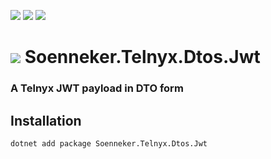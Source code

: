 ﻿[![](https://img.shields.io/nuget/v/soenneker.telnyx.dtos.jwt.svg?style=for-the-badge)](https://www.nuget.org/packages/soenneker.telnyx.dtos.jwt/)
[![](https://img.shields.io/github/actions/workflow/status/soenneker/soenneker.telnyx.dtos.jwt/publish-package.yml?style=for-the-badge)](https://github.com/soenneker/soenneker.telnyx.dtos.jwt/actions/workflows/publish-package.yml)
[![](https://img.shields.io/nuget/dt/soenneker.telnyx.dtos.jwt.svg?style=for-the-badge)](https://www.nuget.org/packages/soenneker.telnyx.dtos.jwt/)

# ![](https://user-images.githubusercontent.com/4441470/224455560-91ed3ee7-f510-4041-a8d2-3fc093025112.png) Soenneker.Telnyx.Dtos.Jwt
### A Telnyx JWT payload in DTO form

## Installation

```
dotnet add package Soenneker.Telnyx.Dtos.Jwt
```
